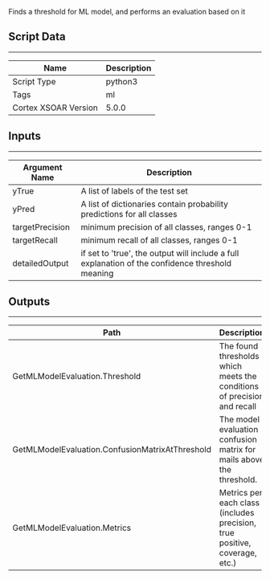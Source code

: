 Finds a threshold for ML model, and performs an evaluation based on it

## Script Data

---

| **Name** | **Description** |
| --- | --- |
| Script Type | python3 |
| Tags | ml |
| Cortex XSOAR Version | 5.0.0 |

## Inputs

---

| **Argument Name** | **Description** |
| --- | --- |
| yTrue | A list of labels of the test set |
| yPred | A list of dictionaries contain probability predictions for all classes |
| targetPrecision | minimum precision of all classes, ranges 0-1 |
| targetRecall | minimum recall of all classes, ranges 0-1 |
| detailedOutput | if set to 'true', the output will include a full explanation of the confidence threshold meaning |

## Outputs

---

| **Path** | **Description** | **Type** |
| --- | --- | --- |
| GetMLModelEvaluation.Threshold | The found thresholds which meets the conditions of precision and recall | String |
| GetMLModelEvaluation.ConfusionMatrixAtThreshold | The model evaluation confusion matrix for mails above the threshold. | Unknown |
| GetMLModelEvaluation.Metrics | Metrics per each class \(includes precision, true positive, coverage, etc.\) | Unknown |
